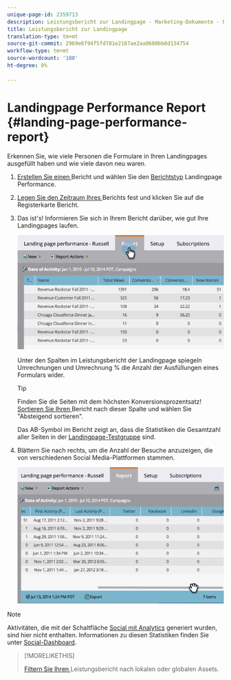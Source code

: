 ```yaml
---
unique-page-id: 2359713
description: Leistungsbericht zur Landingpage - Marketing-Dokumente - Produktdokumentation
title: Leistungsbericht zur Landingpage
translation-type: tm+mt
source-git-commit: 2969e6f94f5fd781e2167ae2aa8680bb8d134754
workflow-type: tm+mt
source-wordcount: '180'
ht-degree: 0%

---
```



# Landingpage Performance Report {#landing-page-performance-report}

Erkennen Sie, wie viele Personen die Formulare in Ihren Landingpages ausgefüllt haben und wie viele davon neu waren.

1. [Erstellen Sie einen ](/help/marketo/product-docs/reporting/basic-reporting/creating-reports/create-a-report-in-a-program.md) Bericht und wählen Sie den  [Berichtstyp](/help/marketo/product-docs/reporting/basic-reporting/report-types/report-type-overview.md) Landingpage Performance.
1. [Legen Sie den Zeitraum Ihres ](/help/marketo/product-docs/reporting/basic-reporting/editing-reports/change-a-report-time-frame.md) Berichts fest und klicken Sie auf die Registerkarte Bericht.
1. Das ist&#39;s! Informieren Sie sich in Ihrem Bericht darüber, wie gut Ihre Landingpages laufen.

   ![](assets/image2014-9-16-15-3a53-3a33.png)

   Unter den Spalten im Leistungsbericht der Landingpage spiegeln Umrechnungen und Umrechnung % die Anzahl der Ausfüllungen eines Formulars wider.

   >[!TIP]
   >
   >Finden Sie die Seiten mit dem höchsten Konversionsprozentsatz! [Sortieren Sie Ihren ](/help/marketo/product-docs/reporting/basic-reporting/editing-reports/sort-report-on-columns.md) Bericht nach dieser Spalte und wählen Sie &quot;Absteigend sortieren&quot;.

   Das AB-Symbol im Bericht zeigt an, dass die Statistiken die Gesamtzahl aller Seiten in der [Landingpage-Testgruppe](/help/marketo/product-docs/demand-generation/landing-pages/understanding-landing-pages/landing-page-test-groups.md) sind.

1. Blättern Sie nach rechts, um die Anzahl der Besuche anzuzeigen, die von verschiedenen Social Media-Plattformen stammen.

   ![](assets/image2014-9-16-15-3a54-3a27.png)

>[!NOTE]
>
>Aktivitäten, die mit der Schaltfläche [Social mit Analytics](/help/marketo/product-docs/demand-generation/landing-pages/free-form-landing-pages/add-a-social-button-to-a-free-form-landing-page.md) generiert wurden, sind hier nicht enthalten. Informationen zu diesen Statistiken finden Sie unter [Social-Dashboard](/help/marketo/product-docs/demand-generation/social/social-functions/view-social-performance.md).

>[!MORELIKETHIS]
>
>[Filtern Sie Ihren ](/help/marketo/product-docs/demand-generation/landing-pages/landing-page-actions/filter-a-landing-page-performance-report.md) Leistungsbericht nach lokalen oder globalen Assets.
